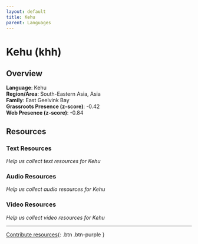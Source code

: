 ```yaml
---
layout: default
title: Kehu
parent: Languages
---
```


# Kehu (khh)

## Overview

**Language**: Kehu  
**Region/Area**: South-Eastern Asia, Asia  
**Family**: East Geelvink Bay  
**Grassroots Presence (z-score)**: -0.42  
**Web Presence (z-score)**: -0.84  

## Resources

### Text Resources
*Help us collect text resources for Kehu*

### Audio Resources
*Help us collect audio resources for Kehu*

### Video Resources
*Help us collect video resources for Kehu*

---

[Contribute resources](https://forms.office.com/e/1SfLJx3u1r){: .btn .btn-purple }
